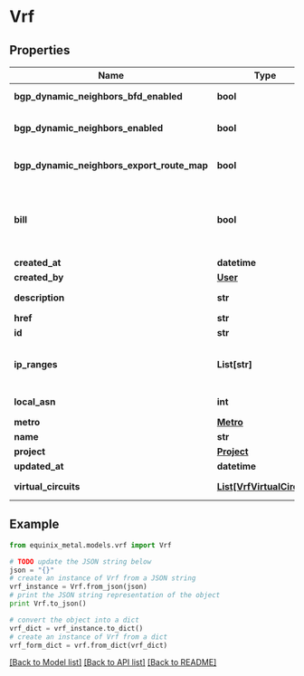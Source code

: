 # Vrf


## Properties
Name | Type | Description | Notes
------------ | ------------- | ------------- | -------------
**bgp_dynamic_neighbors_bfd_enabled** | **bool** | Toggle BFD on dynamic bgp neighbors sessions | [optional] 
**bgp_dynamic_neighbors_enabled** | **bool** | Toggle to enable the dynamic bgp neighbors feature on the VRF | [optional] 
**bgp_dynamic_neighbors_export_route_map** | **bool** | Toggle to export the VRF route-map to the dynamic bgp neighbors | [optional] 
**bill** | **bool** | True if the VRF is being billed. Usage will start when the first VRF Virtual Circuit is active, and will only stop when the VRF has been deleted. | [optional] [default to False]
**created_at** | **datetime** |  | [optional] 
**created_by** | [**User**](User.md) |  | [optional] 
**description** | **str** | Optional field that can be set to describe the VRF | [optional] 
**href** | **str** |  | [optional] 
**id** | **str** |  | [optional] 
**ip_ranges** | **List[str]** | A list of CIDR network addresses. Like [\&quot;10.0.0.0/16\&quot;, \&quot;2001:d78::/56\&quot;]. | [optional] 
**local_asn** | **int** | A 4-byte ASN associated with the VRF. | [optional] 
**metro** | [**Metro**](Metro.md) |  | [optional] 
**name** | **str** |  | [optional] 
**project** | [**Project**](Project.md) |  | [optional] 
**updated_at** | **datetime** |  | [optional] 
**virtual_circuits** | [**List[VrfVirtualCircuit]**](VrfVirtualCircuit.md) | Virtual circuits that are in the VRF | [optional] 

## Example

```python
from equinix_metal.models.vrf import Vrf

# TODO update the JSON string below
json = "{}"
# create an instance of Vrf from a JSON string
vrf_instance = Vrf.from_json(json)
# print the JSON string representation of the object
print Vrf.to_json()

# convert the object into a dict
vrf_dict = vrf_instance.to_dict()
# create an instance of Vrf from a dict
vrf_form_dict = vrf.from_dict(vrf_dict)
```
[[Back to Model list]](../README.md#documentation-for-models) [[Back to API list]](../README.md#documentation-for-api-endpoints) [[Back to README]](../README.md)



